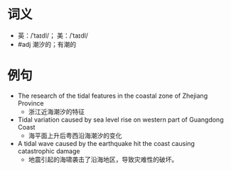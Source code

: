 # 词义
- 英：/ˈtaɪdl/； 美：/ˈtaɪdl/
- #adj 潮汐的；有潮的
# 例句
- The research of the tidal features in the coastal zone of Zhejiang Province
	- 浙江近海潮汐的特征
- Tidal variation caused by sea level rise on western part of Guangdong Coast
	- 海平面上升后粤西沿海潮汐的变化
- A tidal wave caused by the earthquake hit the coast causing catastrophic damage
	- 地震引起的海啸袭击了沿海地区，导致灾难性的破坏。
